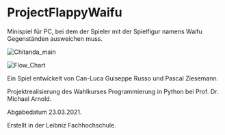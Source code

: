 # ProjectFlappyWaifu

Minispiel für PC, bei dem der Spieler mit der Spielfigur namens Waifu Gegenständen ausweichen muss.

![Chitanda_main](https://user-images.githubusercontent.com/68156445/111909755-d5980200-8a5e-11eb-94b4-6da2fbc27ae3.png)

![Flow_Chart](https://user-images.githubusercontent.com/68156445/111909780-e6e10e80-8a5e-11eb-894e-c4e1c48cd2ad.png)

Ein Spiel entwickelt von Can-Luca Guiseppe Russo und Pascal Ziesemann.

Projektrealisierung des Wahlkurses Programmierung in Python bei Prof. Dr. Michael Arnold.

Abgabedatum 23.03.2021.

Erstellt in der Leibniz Fachhochschule.
